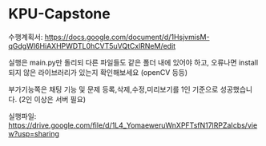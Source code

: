 # KPU-Capstone

수행계획서: https://docs.google.com/document/d/1HsjvmisM-qGdgWI6HiAXHPWDTL0hCVT5uVQtCxlRNeM/edit

실행은 main.py만 돌리되 다른 파일들도 같은 폴더 내에 있어야 하고, 오류나면 install 되지 않은 라이브러리가 있는지 확인해보세요 (openCV 등등)



부가기능쪽은 채팅 기능 및 문제 등록,삭제,수정,미리보기를 1인 기준으로 성공했습니다. (2인 이상은 서버 필요)

실행파일: https://drive.google.com/file/d/1L4_YomaeweruWnXPFTsfN17lRPZaIcbs/view?usp=sharing

